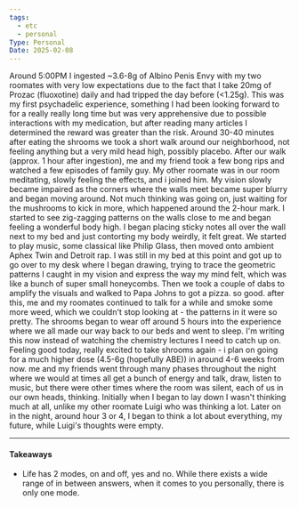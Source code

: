 ```yaml
---
tags:
  - etc
  - personal
Type: Personal
Date: 2025-02-08
---
```

Around 5:00PM I ingested ~3.6-8g of Albino Penis Envy with my two roomates with very low expectations due to the fact that I take 20mg of Prozac (fluoxotine) daily and had tripped the day before (<1.25g). This was my first psychadelic experience, something I had been looking forward to for a really really long time but was very apprehensive due to possible interactions with my medication, but after reading many articles I determined the reward was greater than the risk. Around 30-40 minutes after eating the shrooms we took a short walk around our neighborhood, not feeling anything but a very mild head high, possibly placebo. After our walk (approx. 1 hour after ingestion), me and my friend took a few bong rips and watched a few episodes of family guy. My other roomate was in our room meditating, slowly feeling the effects, and i joined him. My vision slowly became impaired as the corners where the walls meet became super blurry and began moving around. Not much thinking was going on, just waiting for the mushrooms to kick in more, which happened around the 2-hour mark. I started to see zig-zagging patterns on the walls close to me and began feeling a wonderful body high. I began placing sticky notes all over the wall next to my bed and just contorting my body weirdly, it felt great. We started to play music, some classical like Philip Glass, then moved onto ambient Aphex Twin and Detroit rap. I was still in my bed at this point and got up to go over to my desk where I began drawing, trying to trace the geometric patterns I caught in my vision and express the way my mind felt, which was like a bunch of super small honeycombs. Then we took a couple of dabs to amplify the visuals and walked to Papa Johns to got a pizza. so good. after this, me and my roomates continued to talk for a while and smoke some more weed, which we couldn't stop looking at - the patterns in it were so pretty. The shrooms began to wear off around 5 hours into the experience where we all made our way back to our beds and went to sleep. I'm writing this now instead of watching the chemistry lectures I need to catch up on. Feeling good today, really excited to take shrooms again - i plan on going for a much higher dose (4.5-6g (hopefully ABE)) in around 4-6 weeks from now. me and my friends went through many phases throughout the night where we would at times all get a bunch of energy and talk, draw, listen to music, but there were other times where the room was silent, each of us in our own heads, thinking. Initially when I began to lay down I wasn't thinking much at all, unlike my other roomate Luigi who was thinking a lot. Later on in the night, around hour 3 or 4, I began to think a lot about everything, my future, while Luigi's thoughts were empty.

---

#### Takeaways
- Life has 2 modes, on and off, yes and no. While there exists a wide range of in between answers, when it comes to you personally, there is only one mode.